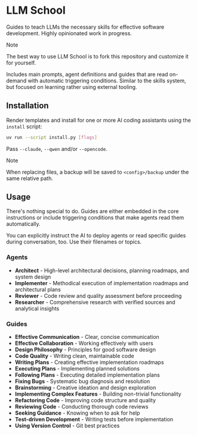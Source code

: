 # LLM School

Guides to teach LLMs the necessary skills for effective software development. Highly opinionated work in progress.

> [!NOTE]
> The best way to use LLM School is to fork this repository and customize it for yourself.

Includes main prompts, agent definitions and guides that are read on-demand with automatic triggering conditions. Similar to the skills system, but focused on learning rather using external tooling.


## Installation

Render templates and install for one or more AI coding assistants using the `install` script:

```bash
uv run --script install.py [flags] 
```

Pass `--claude`, `--qwen` and/or `--opencode`.

> [!NOTE]
> When replacing files, a backup will be saved to `<config>/backup` under the same relative path.

## Usage

There's nothing special to do. Guides are either embedded in the core instructions or include triggering conditions that make agents read them automatically.

You can explicitly instruct the AI to deploy agents or read specific guides during conversation, too. Use their filenames or topics.

### Agents

- **Architect** - High-level architectural decisions, planning roadmaps, and system design
- **Implementer** - Methodical execution of implementation roadmaps and architectural plans
- **Reviewer** - Code review and quality assessment before proceeding
- **Researcher** - Comprehensive research with verified sources and analytical insights

### Guides

- **Effective Communication** - Clear, concise communication
- **Effective Collaboration** - Working effectively with users
- **Design Philosophy** - Principles for good software design
- **Code Quality** - Writing clean, maintainable code
- **Writing Plans** - Creating effective implementation roadmaps
- **Executing Plans** - Implementing planned solutions
- **Following Plans** - Executing detailed implementation plans
- **Fixing Bugs** - Systematic bug diagnosis and resolution
- **Brainstorming** - Creative ideation and design exploration
- **Implementing Complex Features** - Building non-trivial functionality
- **Refactoring Code** - Improving code structure and quality
- **Reviewing Code** - Conducting thorough code reviews
- **Seeking Guidance** - Knowing when to ask for help
- **Test-driven Development** - Writing tests before implementation
- **Using Version Control** - Git best practices


